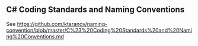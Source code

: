 

C# Coding Standards and Naming Conventions
------------------------------------------
See https://github.com/ktaranov/naming-convention/blob/master/C%23%20Coding%20Standards%20and%20Naming%20Conventions.md
